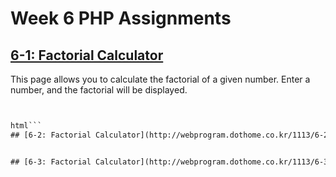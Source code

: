 # Week 6 PHP Assignments

## [6-1: Factorial Calculator](http://webprogram.dothome.co.kr/1113/6-1.php)

This page allows you to calculate the factorial of a given number. Enter a number, and the factorial will be displayed.
```html


html```
## [6-2: Factorial Calculator](http://webprogram.dothome.co.kr/1113/6-2.php)


## [6-3: Factorial Calculator](http://webprogram.dothome.co.kr/1113/6-3.php)
